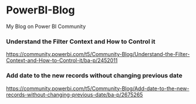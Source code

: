 # PowerBI-Blog
My Blog on Power BI Community

### Understand the Filter Context and How to Control it 
https://community.powerbi.com/t5/Community-Blog/Understand-the-Filter-Context-and-How-to-Control-it/ba-p/2452011

### Add date to the new records without changing previous date 
https://community.powerbi.com/t5/Community-Blog/Add-date-to-the-new-records-without-changing-previous-date/ba-p/2675265
